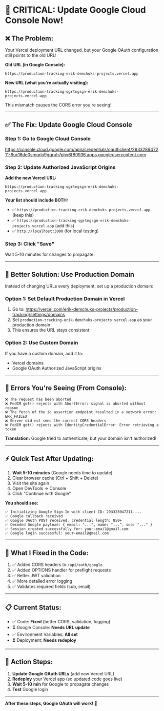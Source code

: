 # 🚨 CRITICAL: Update Google Cloud Console Now!

## ❌ **The Problem:**

Your Vercel deployment URL changed, but your Google OAuth configuration still points to the old URL!

**Old URL (in Google Console):**
```
https://production-tracking-erik-demchuks-projects.vercel.app
```

**New URL (what you're actually visiting):**
```
https://production-tracking-qgrtngsgn-erik-demchuks-projects.vercel.app
```

This mismatch causes the CORS error you're seeing!

---

## ✅ **The Fix: Update Google Cloud Console**

### **Step 1: Go to Google Cloud Console**

https://console.cloud.google.com/apis/credentials/oauthclient/293328947211-6uc16de0smqrlo9gqruh7phv6f80936.apps.googleusercontent.com

### **Step 2: Update Authorized JavaScript Origins**

**Add the new Vercel URL:**
```
https://production-tracking-qgrtngsgn-erik-demchuks-projects.vercel.app
```

**Your list should include BOTH:**
- ✅ `https://production-tracking-erik-demchuks-projects.vercel.app` (keep this)
- ✅ `https://production-tracking-qgrtngsgn-erik-demchuks-projects.vercel.app` (add this)
- ✅ `http://localhost:3000` (for local testing)

### **Step 3: Click "Save"**

Wait 5-10 minutes for changes to propagate.

---

## 🎯 **Better Solution: Use Production Domain**

Instead of changing URLs every deployment, set up a production domain:

### **Option 1: Set Default Production Domain in Vercel**

1. Go to: https://vercel.com/erik-demchuks-projects/production-tracking/settings/domains
2. Set `production-tracking-erik-demchuks-projects.vercel.app` as your production domain
3. This ensures the URL stays consistent

### **Option 2: Use Custom Domain**

If you have a custom domain, add it to:
- Vercel domains
- Google OAuth Authorized JavaScript origins

---

## 🐛 **Errors You're Seeing (From Console):**

```
❌ The request has been aborted
❌ FedCM get() rejects with AbortError: signal is aborted without reason
❌ The fetch of the id assertion endpoint resulted in a network error: ERR_FAILED
❌ Server did not send the correct CORS headers
❌ FedCM get() rejects with IdentityCredentialError: Error retrieving a token
```

**Translation:** Google tried to authenticate, but your domain isn't authorized!

---

## ⚡ **Quick Test After Updating:**

1. **Wait 5-10 minutes** (Google needs time to update)
2. Clear browser cache (Ctrl + Shift + Delete)
3. Visit the site again
4. Open DevTools → Console
5. Click "Continue with Google"

**You should see:**
```
✅ Initializing Google Sign-In with client ID: 293328947211-...
✅ Google callback received
✅ Google OAuth POST received, credential length: 850+
✅ Decoded Google payload: { email: "...", name: "...", sub: "..." }
✅ Session created successfully for: your-email@gmail.com
✅ Google login successful: your-email@gmail.com
```

---

## 🎯 **What I Fixed in the Code:**

1. ✅ Added CORS headers to `/api/auth/google`
2. ✅ Added OPTIONS handler for preflight requests
3. ✅ Better JWT validation
4. ✅ More detailed error logging
5. ✅ Validates required fields (sub, email)

---

## 📋 **Current Status:**

- ✅ Code: **Fixed** (better CORS, validation, logging)
- ⏳ Google Console: **Needs URL update**
- ✅ Environment Variables: **All set**
- ⏳ Deployment: **Needs redeploy**

---

## 🚀 **Action Steps:**

1. **Update Google OAuth URLs** (add new Vercel URL)
2. **Redeploy** your Vercel app (so updated code goes live)
3. **Wait 5-10 min** for Google to propagate changes
4. **Test** Google login

---

**After these steps, Google OAuth will work! 🎉**

